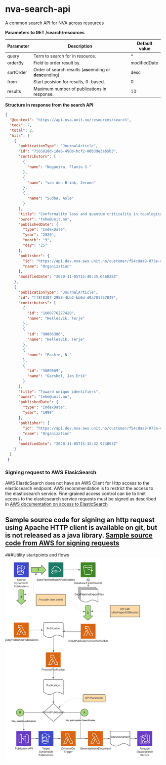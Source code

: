 # nva-search-api
A common search API for NVA across resources

**Parameters to GET /search/resources**

|Parameter|Description|Default value |
|-----|-----|-----|
| query | Term to search for in resource. | * 
| orderBy | Field to order result by. |  modifiedDate 
| sortOrder | Order of search results (**asc**ending or **desc**ending). | desc
| from | Start posision for results, 0-based. | 0
| results | Maximum number of publications in response. | 10


**Structure in response from the search API**


```JSON
{
  "@context": "https://api.nva.unit.no/resources/search",
  "took": 7,
  "total": 2,
  "hits": [
    {
      "publicationType": "JournalArticle",
      "id": "7565828d-1de6-490b-bcf2-00b3de3ab5b3",
      "contributors": [
        {
          "name": "Nogueira, Flavio S."
        },
        {
          "name": "van den Brink, Jeroen"
        },
        {
          "name": "Sudbø, Asle"
        }
      ],
      "title": "Conformality loss and quantum criticality in topological Higgs electrodynamics in 2+1 dimension",
      "owner": "tehe@unit.no",
      "publishedDate": {
        "type": "IndexDate",
        "year": "2020",
        "month": "9",
        "day": "25"
      },
      "publisher": {
        "id": "https://api.dev.nva.aws.unit.no/customer/f54c8aa9-073a-46a1-8f7c-dde66c853934",
        "name": "Organization"
      },
      "modifiedDate": "2020-11-05T15:40:35.646028Z"
    },
    {
      "publicationType": "JournalArticle",
      "id": "ff8f8307-2958-4bb2-bb6d-d9a701f67849",
      "contributors": [
        {
          "id": "1600776277420",
          "name": "Hellesvik, Terje"
        },
        {
          "id": "90806386",
          "name": "Hellesvik, Terje"
        },
        {
          "name": "Paskin, N."
        },
        {
          "id": "3089669",
          "name": "Garshol, Jan Erik"
        }
      ],
      "title": "Toward unique identifiers",
      "owner": "tehe@unit.no",
      "publishedDate": {
        "type": "IndexDate",
        "year": "1999"
      },
      "publisher": {
        "id": "https://api.dev.nva.aws.unit.no/customer/f54c8aa9-073a-46a1-8f7c-dde66c853934",
        "name": "Organization"
      },
      "modifiedDate": "2020-11-05T15:32:32.974093Z"
    }
  ]
 }
```


### Signing request to AWS ElasicSearch
AWS ElasticSearch does not have an AWS Client for Http access to the elasticsearch endpoint. 
AWS recommendation is to restrict the access to the elasticsearch service. 
Fine-grained access control can be to limit access to the elasticsearch service requests must be signed as described in [AWS documentation on access to ElasticSearch](https://docs.aws.amazon.com/elasticsearch-service/latest/developerguide/fgac.html)

Sample source code for signing an http request using Apache HTTP client is available on git, but is not released as a java library.
[Sample source code from AWS for signing requests ](https://github.com/awslabs/aws-request-signing-apache-interceptor)
---
###Utility startpoints and flows
![](utilities_flow.png)
